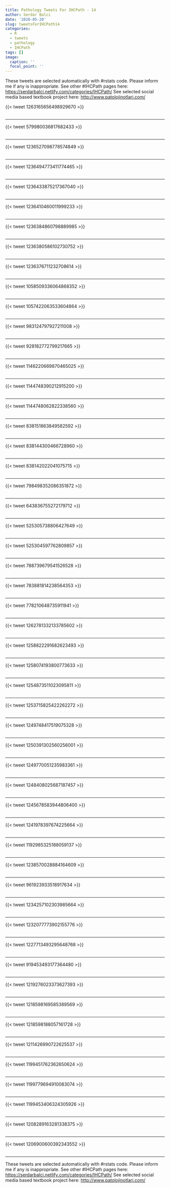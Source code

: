 ```yaml
---
title: Pathology Tweets For IHCPath - 14
author: Serdar Balci
date: '2020-05-20'
slug: tweetsForIHCPath14
categories:
  - R
  - tweets
  - pathology
  - IHCPath
tags: []
image:
  caption: ''
  focal_point: ''
---
```



These tweets are selected automatically with #rstats code. Please inform me if any is inappropriate.
See other #IHCPath pages here: https://serdarbalci.netlify.com/categories/IHCPath/ 
See selected social media based textbook project here: http://www.patolojinotlari.com/

{{< tweet 1263165656498929670 >}}
<br>
<br>
<hr>
{{< tweet 579980036817682433 >}}
<br>
<br>
<hr>
{{< tweet 1236527098778574849 >}}
<br>
<br>
<hr>
{{< tweet 1236494773411774465 >}}
<br>
<br>
<hr>
{{< tweet 1236433875217367040 >}}
<br>
<br>
<hr>
{{< tweet 1236410460011999233 >}}
<br>
<br>
<hr>
{{< tweet 1236384860798889985 >}}
<br>
<br>
<hr>
{{< tweet 1236380586102730752 >}}
<br>
<br>
<hr>
{{< tweet 1236376711232708614 >}}
<br>
<br>
<hr>
{{< tweet 1058509336064868352 >}}
<br>
<br>
<hr>
{{< tweet 1057422063533604864 >}}
<br>
<br>
<hr>
{{< tweet 983124797927211008 >}}
<br>
<br>
<hr>
{{< tweet 928182772799217665 >}}
<br>
<br>
<hr>
{{< tweet 1146220669870465025 >}}
<br>
<br>
<hr>
{{< tweet 1144748390212915200 >}}
<br>
<br>
<hr>
{{< tweet 1144748062822338560 >}}
<br>
<br>
<hr>
{{< tweet 838151863849582592 >}}
<br>
<br>
<hr>
{{< tweet 838144300466728960 >}}
<br>
<br>
<hr>
{{< tweet 838142022041075715 >}}
<br>
<br>
<hr>
{{< tweet 798498352086351872 >}}
<br>
<br>
<hr>
{{< tweet 643836755272179712 >}}
<br>
<br>
<hr>
{{< tweet 525305738806427649 >}}
<br>
<br>
<hr>
{{< tweet 525304597762809857 >}}
<br>
<br>
<hr>
{{< tweet 788739679541526528 >}}
<br>
<br>
<hr>
{{< tweet 783881814238564353 >}}
<br>
<br>
<hr>
{{< tweet 778210648735911941 >}}
<br>
<br>
<hr>
{{< tweet 1262781332133785602 >}}
<br>
<br>
<hr>
{{< tweet 1258822291682623493 >}}
<br>
<br>
<hr>
{{< tweet 1258074193800773633 >}}
<br>
<br>
<hr>
{{< tweet 1254873511023095811 >}}
<br>
<br>
<hr>
{{< tweet 1253715825422262272 >}}
<br>
<br>
<hr>
{{< tweet 1249748417519075328 >}}
<br>
<br>
<hr>
{{< tweet 1250391302560256001 >}}
<br>
<br>
<hr>
{{< tweet 1249770051235983361 >}}
<br>
<br>
<hr>
{{< tweet 1248408025687187457 >}}
<br>
<br>
<hr>
{{< tweet 1245678583944806400 >}}
<br>
<br>
<hr>
{{< tweet 1241978397674225664 >}}
<br>
<br>
<hr>
{{< tweet 1192985325188059137 >}}
<br>
<br>
<hr>
{{< tweet 1238570028884164609 >}}
<br>
<br>
<hr>
{{< tweet 961923933518917634 >}}
<br>
<br>
<hr>
{{< tweet 1234257102303985664 >}}
<br>
<br>
<hr>
{{< tweet 1232077773902155776 >}}
<br>
<br>
<hr>
{{< tweet 1227713493295648768 >}}
<br>
<br>
<hr>
{{< tweet 919453493177364480 >}}
<br>
<br>
<hr>
{{< tweet 1219276023373627393 >}}
<br>
<br>
<hr>
{{< tweet 1218598169585389569 >}}
<br>
<br>
<hr>
{{< tweet 1218598188057161728 >}}
<br>
<br>
<hr>
{{< tweet 1211426990722625537 >}}
<br>
<br>
<hr>
{{< tweet 1199451762362650624 >}}
<br>
<br>
<hr>
{{< tweet 1199779694910083074 >}}
<br>
<br>
<hr>
{{< tweet 1199453406324305926 >}}
<br>
<br>
<hr>
{{< tweet 1208289163281338375 >}}
<br>
<br>
<hr>
{{< tweet 1206900600392343552 >}}
<br>
<br>
<hr>


These tweets are selected automatically with #rstats code. Please inform me if any is inappropriate.
See other #IHCPath pages here: https://serdarbalci.netlify.com/categories/IHCPath/ 
See selected social media based textbook project here: http://www.patolojinotlari.com/
